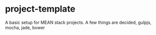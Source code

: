 project-template
=============

A basic setup for MEAN stack projects.
A few things are decided, 
gulpjs,
mocha, 
jade,
bower